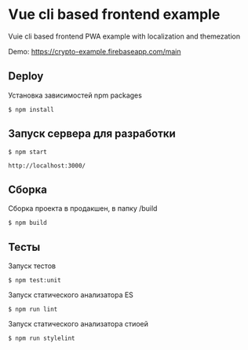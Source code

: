 Vue cli based frontend example
==============================

Vuie cli based frontend PWA example with localization and themezation

Demo: https://crypto-example.firebaseapp.com/main

Deploy
------

Установка зависимостей npm packages

    $ npm install

Запуск сервера для разработки
-----------------------------

    $ npm start

    http://localhost:3000/

Cборка
------

Сборка проекта в продакшен, в папку /build

    $ npm build

Тесты
-----

Запуск тестов

    $ npm test:unit

Запуск статического анализатора ES

    $ npm run lint

Запуск статического анализатора стиоей

    $ npm run stylelint
